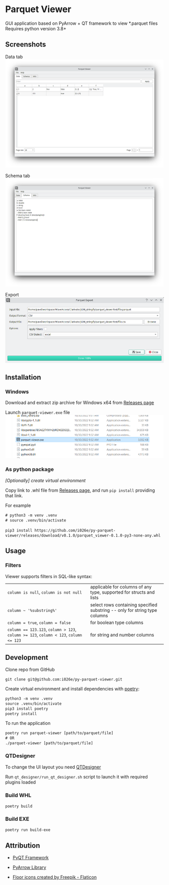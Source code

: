 # Parquet Viewer
GUI application based on PyArrow + QT framework to view *.parquet files
Requires python version 3.8+

## Screenshots
Data tab
![data tab](screenshots/data.png)

Schema tab
![schema tab](screenshots/schema.png)

Export
![export](screenshots/export.png)

## Installation
### Windows
Download and extract zip archive for Windows x64 from [Releases page](https://github.com/i026e/py-parquet-viewer/releases)

Launch `parquet-viewer.exe` file
![win-exe](screenshots/win-exe-file.png)

### As python package
_[Optionally] create virtual environment_

Copy link to .whl file from [Releases page](https://github.com/i026e/py-parquet-viewer/releases), 
and run `pip install` providing that link.

For example
```
# python3 -m venv .venv
# source .venv/bin/activate

pip3 install https://github.com/i026e/py-parquet-viewer/releases/download/v0.1.0/parquet_viewer-0.1.0-py3-none-any.whl
```

## Usage
### Filters

Viewer supports filters in SQL-like syntax:

| |                                                                            |
|---|----------------------------------------------------------------------------|
| `column is null`, `column is not null` | applicable for columns of any type, supported for structs and lists        |
| `column ~ '%substring%'` | select rows containing specified substring -- only for string type columns |
| `column = true`, `column = false` | for boolean type columns                                                   |
| `column == 123.123`, `column > 123`, `column >= 123`, `column < 123`, `column <= 123` | for string and number columns                                              |

## Development

Clone repo from GitHub
```shell
git clone git@github.com:i026e/py-parquet-viewer.git
```

Create virtual environment and install dependencies with [poetry](https://python-poetry.org/docs/managing-environments):

```shell
python3 -m venv .venv
source .venv/bin/activate
pip3 install poetry
poetry install
```

To run the application

```shell
poetry run parquet-viewer [path/to/parquet/file]
# OR
./parquet-viewer [path/to/parquet/file]
```

### QTDesigner
To change the UI layout you need [QTDesigner](https://doc.qt.io/qt-5/qtdesigner-manual.html)

Run `qt_designer/run_qt_designer.sh` script to launch it with required plugins loaded

### Build WHL

```shell
poetry build
```

### Build EXE

```shell
poetry run build-exe
```

## Attribution
* [PyQT Framework](https://doc.qt.io/qtforpython/)

* [PyArrow Library](https://arrow.apache.org/docs/python/index.html)

* [Floor icons created by Freepik - Flaticon](https://www.flaticon.com/free-icons/floor)